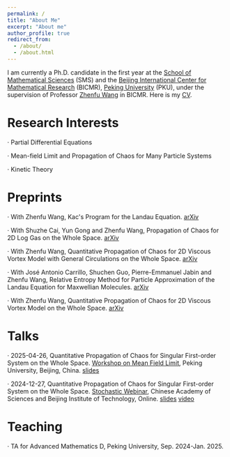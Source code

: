```yaml
---
permalink: /
title: "About Me"
excerpt: "About me"
author_profile: true
redirect_from: 
  - /about/
  - /about.html
---
```


I am currently a Ph.D. candidate in the first year at the [School of Mathematical Sciences](https://www.math.pku.edu.cn/) (SMS) and the [Beijing International Center for Mathematical Research](https://bicmr.pku.edu.cn/) (BICMR), [Peking University](https://www.pku.edu.cn/) (PKU), under the supervision of Professor [Zhenfu Wang](http://faculty.bicmr.pku.edu.cn/~zhenfuwang/) in BICMR. Here is my [CV](../assets/CV.pdf).

Research Interests
======
· Partial Differential Equations

· Mean-field Limit and Propagation of Chaos for Many Particle Systems

· Kinetic Theory

Preprints
======
· With Zhenfu Wang, Kac's Program for the Landau Equation. [arXiv](https://arxiv.org/abs/2506.14309)

· With Shuzhe Cai, Yun Gong and Zhenfu Wang, Propagation of Chaos for 2D Log Gas on the Whole Space. [arXiv](https://arxiv.org/abs/2411.14777)

· With Zhenfu Wang, Quantitative Propagation of Chaos for 2D Viscous Vortex Model with General Circulations on the Whole Space. [arXiv](https://arxiv.org/abs/2411.14266)

· With José Antonio Carrillo, Shuchen Guo, Pierre-Emmanuel Jabin and Zhenfu Wang, Relative Entropy Method for Particle Approximation of the Landau Equation for Maxwellian Molecules. [arXiv](https://arxiv.org/abs/2408.15035)

· With Zhenfu Wang, Quantitative Propagation of Chaos for 2D Viscous Vortex Model on the Whole Space. [arXiv](https://arxiv.org/abs/2310.05156)

Talks
======
· 2025-04-26, Quantitative Propagation of Chaos for Singular First-order System on the Whole Space. [Workshop on Mean Field Limit](https://bicmr.pku.edu.cn/content/show/17-3622.html?catid=KiQhKyYs), Peking University, Beijing, China. [slides](../assets/Slides_Talk_at_Stochastic_Webinar_2024_12_27.pdf)

· 2024-12-27, Quantitative Propagation of Chaos for Singular First-order System on the Whole Space. [Stochastic Webinar](https://math.bit.edu.cn/xsbg/5d6f3f77f0e247d8a2068492ff3b5e5d.htm), Chinese Academy of Sciences and Beijing Institute of Technology, Online. [slides](../assets/Slides_Talk_at_Stochastic_Webinar_2024_12_27.pdf) [video](https://www.bilibili.com/video/BV1P7CJYLE2N/?spm_id_from=333.999.0.0&vd_source=edef62aa59160378e3025dbf586dfdd0)

Teaching
======
· TA for Advanced Mathematics D, Peking University, Sep. 2024-Jan. 2025.



